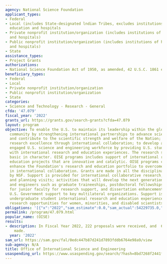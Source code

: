 ```yaml
---
agency: National Science Foundation
applicant_types:
- Federal
- Local (includes State-designated lndian Tribes, excludes institutions of higher
  education and hospitals
- Private nonprofit institution/organization (includes institutions of higher education
  and hospitals)
- Public nonprofit institution/organization (includes institutions of higher education
  and hospitals)
- State
assistance_types:
- Project Grants
authorizations:
- National Science Foundation Act of 1950, as amended, 42 U.S.C. 1861 et seq.
beneficiary_types:
- Federal
- Local
- Private nonprofit institution/organization
- Public nonprofit institution/organization
- State
categories:
- Science and Technology - Research - General
cfda: '47.079'
fiscal_year: '2022'
grants_url: https://grants.gov/search-grants?cfda=47.079
layout: program
objective: To enable the U.S. to maintain its leadership within the global scientific
  community by strengthening international partnerships to advance scientific discovery
  and contribute to the scientific strength and welfare of the Nation; to promote
  research excellence through international collaboration; to develop a diverse, globally
  engaged U.S. science and engineering workforce by providing U.S. students and faculty
  with international research and education experiences. The research supported is
  basic in character. OISE programs includes support of international research and
  education projects that are innovative and catalytic. OISE programs complement and
  enhance the Foundation's research and education portfolio to overcome barriers involved
  in international collaboration. Grants are made in all the disciplinary fields supported
  by NSF. Support is provided for international collaborative research; research workshops
  and planning visits; activities that will develop the next generation of U.S. scientists
  and engineers such as graduate traineeships, postdoctoral fellowships, special opportunities
  for junior faculty for research support, and dissertation enhancements; and for
  U.S. Government support to key multilateral organizations. Support is provided for
  undergraduate student international research and education experiences, and for
  research opportunities for women, minorities, and disabled scientists and engineers.
obligations: '[{"x":"2022","sam_estimate":0.0,"sam_actual":54229735.0,"usa_spending_actual":76670165.0},{"x":"2023","sam_estimate":69320000.0,"sam_actual":0.0,"usa_spending_actual":100485370.0},{"x":"2024","sam_estimate":71210000.0,"sam_actual":0.0,"usa_spending_actual":580641.0}]'
permalink: /program/47.079.html
popular_name: (OISE)
results:
- description: In Fiscal Year 2022, 222 proposals were received, and  66 awards were
    made.
  year: '2022'
sam_url: https://sam.gov/fal/0edc447b87d241d7893fddb6764e98a9/view
sub-agency: N/A
title: Office of International Science and Engineering
usaspending_url: https://www.usaspending.gov/search/?hash=8bd7268f2441f47e9d637fc578e973fa
---
```

